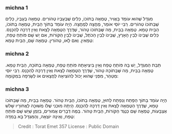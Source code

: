 
### michna 1
מִגְדָּל שֶׁהוּא עוֹמֵד בָּאֲוִיר, טֻמְאָה בְתוֹכוֹ, כֵּלִים שֶׁבְּעָבְיוֹ טְהוֹרִים. טֻמְאָה בְעָבְיוֹ, כֵּלִים שֶׁבְּתוֹכוֹ טְהוֹרִים. רַבִּי יוֹסֵי אוֹמֵר, מֶחֱצָה לְמֶחֱצָה. הָיָה עוֹמֵד בְּתוֹךְ הַבַּיִת, טֻמְאָה בְתוֹכוֹ, הַבַּיִת טָמֵא. טֻמְאָה בַבַּיִת, מַה שֶּׁבְּתוֹכוֹ טָהוֹר, שֶׁדֶּרֶךְ הַטֻּמְאָה לָצֵאת וְאֵין דַּרְכָּהּ לְהִכָּנֵס. כֵּלִים שֶׁבֵּינוֹ לְבֵין הָאָרֶץ, שֶׁבֵּינוֹ לְבֵין הַכֹּתֶל, שֶׁבֵּינוֹ לְבֵין הַקּוֹרוֹת, אִם יֶשׁ שָׁם פּוֹתֵחַ טֶפַח, טְמֵאִין. וְאִם לָאו, טְהוֹרִין. טֻמְאָה שָׁם, הַבַּיִת טָמֵא: 

### michna 2
תֵּבַת הַמִּגְדָּל, יֶשׁ בָּהּ פּוֹתֵחַ טֶפַח וְאֵין בִּיצִיאָתָהּ פּוֹתֵחַ טֶפַח, טֻמְאָה בְתוֹכָהּ, הַבַּיִת טָמֵא. טֻמְאָה בַבַּיִת, מַה שֶּׁבְּתוֹכָהּ טָהוֹר, שֶׁדֶּרֶךְ הַטֻּמְאָה לָצֵאת וְאֵין דַּרְכָּהּ לְהִכָּנֵס. רַבִּי יוֹסֵי מְטַהֵר, מִפְּנֵי שֶׁהוּא יָכוֹל לְהוֹצִיאָהּ לַחֲצָאִים אוֹ לְשָׂרְפָהּ בִּמְקוֹמָהּ: 

### michna 3
הָיָה עוֹמֵד בְּתוֹךְ הַפֶּתַח וְנִפְתַּח לַחוּץ, טֻמְאָה בְתוֹכוֹ, הַבַּיִת טָהוֹר. טֻמְאָה בַבַּיִת, מַה שֶּׁבְּתוֹכוֹ טָמֵא, שֶׁדֶּרֶךְ הַטֻּמְאָה לָצֵאת וְאֵין דַּרְכָּהּ לְהִכָּנֵס. הָיְתָה מוּכְנִי שֶׁלּוֹ מְשׁוּכָה לַאֲחוֹרָיו שָׁלשׁ אֶצְבָּעוֹת, טֻמְאָה שָׁם כְּנֶגֶד הַקּוֹרוֹת, הַבַּיִת טָהוֹר. בַּמֶּה דְבָרִים אֲמוּרִים, בִּזְמַן שֶׁיֶּשׁ שָׁם פּוֹתֵחַ טֶפַח, וְאֵינָהּ יוֹצְאָה, וְהַמִּגְדָּל בָּא בְמִדָּה: 

>Credit : Torat Emet 357
>License : Public Domain 